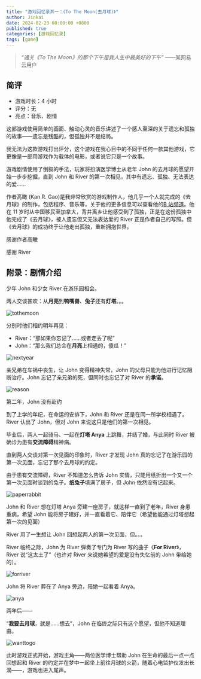 ```yaml
---
title: "游戏回忆录其一：《To The Moon(去月球)》"
author: Jinkai
date: 2024-02-23 08:00:00 +0800
published: true
categories: [游戏回忆录]
tags: [game]
---
```


> _“通关《To The Moon》的那个下午是我人生中最美好的下午”_ ——某网易云用户

## 简评

- 游戏时长：4 小时
- 评分：无
- 亮点：音乐、剧情

这部游戏使用简单的画面、触动心灵的音乐讲述了一个感人至深的关于遗忘和孤独的故事——遗忘是残酷的，但孤独并不是结局。

我无法为这款游戏打出评分，这个游戏在我心目中的不同于任何一款其他游戏，它更像是一部用游戏作为载体的电影，或者说它只是一个故事。

游戏剧情使用了倒叙的手法，玩家将扮演医学博士从老年 John 的去月球的愿望开始一步步挖掘，直到 John 和 River 的第一次相见，其中有遗忘、孤独、无法表达的爱……

作者高瞰 (Kan R. Gao)是我非常欣赏的游戏制作人，他几乎一个人就完成的《去月球》的制作，包括程序、音乐等，关于他的更多信息可以查看他的[B 站频道](https://space.bilibili.com/2033488359)。他在 11 岁时从中国移民至加拿大，背井离乡让他感受到了孤独，正是在这份孤独中他完成了《去月球》，被人遗忘但又无法表达爱的 River 正是作者自己的写照。但《去月球》的成功终于让他走出孤独，重新拥抱世界。

感谢作者高瞰

感谢 River

## 附录：剧情介绍

少年 John 和少女 River 在游乐园相会。

两人交谈甚欢：从**月亮**到**鸭嘴兽**、**兔子**还有**灯塔**。。。

![tothemoon](/assets/img/2024-02-23-game-to-the-moon/tothemoon.png)

分别时他们相约明年再见：

- River：“那如果你忘记了……或者走丢了呢”
- John：“那么我们总会在**月亮**上相遇的，傻瓜！”

![nextyear](/assets/img/2024-02-23-game-to-the-moon/nextyear.png)

亲兄弟在车祸中丧生，让 John 变得精神失常，John 的父母只能为他进行记忆阻断治疗。John 忘记了亲兄弟的死，但同时也忘记了对 River 的**承诺**。

![reason](/assets/img/2024-02-23-game-to-the-moon/reason.png)

第二年，John 没有赴约

到了上学的年纪，在命运的安排下，John 和 River 还是在同一所学校相遇了。River 认出了 John，但对 John 来说这只是他们的第一次相见。

毕业后，两人一起骑马、一起在**灯塔 Anya** 上跳舞，并结了婚，与此同时 River 被确诊为患有**交流障碍**精神病。

直到两人交谈对第一次见面的印象时，River 才发现 John 真的忘记了在游乐园的第一次见面，忘记了那个去月球的约定。

由于患有交流障碍，River 不知道怎么告诉 John 实情，只能用纸折出一个又一个第一次见面时谈到的兔子。**纸兔子**填满了房子，但 John 依然没有记起来。

![paperrabbit](/assets/img/2024-02-23-game-to-the-moon/paperrabbit.png)

John 和 River 想在灯塔 Anya 旁建一座房子，就这样一直到了老年，River 身患重病，希望 John 能将房子建好，并一直看着它、陪伴它（希望他能通过灯塔想起第一次的见面）

River 用了一生想让 John 回想起两人的第一次见面，但。。。

River 临终之际，John 为 River 弹奏了专门为 River 写的曲子《**For River**》，River 说“这太土了”（也许对 River 来说她希望的爱是没有失忆前的 John 带给她的）。

![forriver](/assets/img/2024-02-23-game-to-the-moon/forriver.png)

John 将 River 葬在了 Anya 旁边，陪她一起看着 Anya。

![anya](/assets/img/2024-02-23-game-to-the-moon/anya.png)

两年后——

“**我要去月球**，就是……想去”，John 在临终之际只有这个愿望，但他不知道理由。

![wanttogo](../assets/img/2024-02-23-game-to-the-moon/wanttogo.png)

此时游戏正式开始，游戏主角——两位医学博士帮助 John 在生命的最后一点一点回想起和 River 的约定并在梦中一起坐上前往月球的火箭，随着心电监护仪发出长滴——，游戏也进入尾声。
